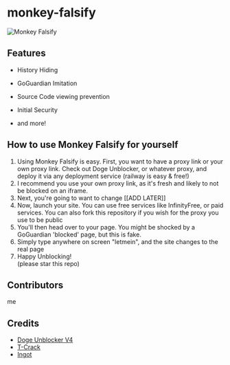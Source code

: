# monkey-falsify
![Monkey Falsify](https://github.com/supermonkeycat/monkey-falsify/blob/main/monkeyfalsify.png)

## Features  
- History Hiding
  
- GoGuardian Imitation

- Source Code viewing prevention

- Initial Security

- and more!






## How to use Monkey Falsify for yourself

  1. Using Monkey Falsify is easy. First, you want to have a proxy link or your own proxy link. Check out Doge Unblocker, or whatever proxy, and deploy it via any deployment service (railway is easy & free!)  
  2. I recommend you use your own proxy link, as it's fresh and likely to not be blocked on an iframe.  
  3. Next, you're going to want to change [[ADD LATER]]  
  4. Now, launch your site. You can use free services like InfinityFree, or paid services. You can also fork this repository if you wish for the proxy you use to be public  
  5. You'll then head over to your page. You might be shocked by a GoGuardian 'blocked' page, but this is fake.  
  6. Simply type anywhere on screen "letmein", and the site changes to the real page  
  7. Happy Unblocking!  
  (please star this repo)  

## Contributors
me


## Credits
* [Doge Unblocker V4](https://github.com/DogeNetwork/v4)
* [T-Crack](https://github.com/Vortron-rd/T-Crack)
* [Ingot](https://github.com/FogNetwork/Ingot)

